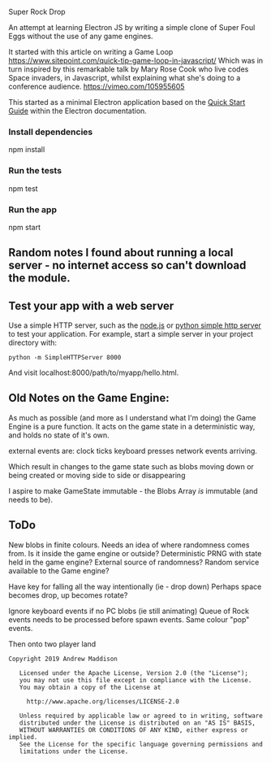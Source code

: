 Super Rock Drop

An attempt at learning Electron JS by writing a simple clone of Super Foul Eggs without the use of any game engines.

It started with this article on writing a Game Loop https://www.sitepoint.com/quick-tip-game-loop-in-javascript/
Which was in turn inspired by this remarkable talk by Mary Rose Cook who live codes Space invaders, in Javascript, whilst explaining what she's doing to a conference audience. https://vimeo.com/105955605

This started as a minimal Electron application based on the [Quick Start Guide](https://electronjs.org/docs/tutorial/quick-start) within the Electron documentation.

### Install dependencies
npm install
### Run the tests
npm test
### Run the app
npm start


## Random notes I found about running a local server - no internet access so can't download the module.
## Test your app with a web server
Use a simple HTTP server, such as the [node.js](https://nodejs.org/en/) or
[python simple http server](https://docs.python.org/2/library/simplehttpserver.html)
to test your application.
For example, start a simple server in your project directory with:
```
python -m SimpleHTTPServer 8000
```
And visit localhost:8000/path/to/myapp/hello.html.



## Old Notes on the Game Engine:

As much as possible (and more as I understand what I'm doing) the Game Engine is a pure function.
It acts on the game state in a deterministic way, and holds no state of it's own.

external events are:
    clock ticks
    keyboard presses
    network events arriving.

Which result in changes to the game state
    such as blobs moving down
    or being created
    or moving side to side
    or disappearing

I aspire to make GameState immutable - the Blobs Array _is_ immutable (and needs to be).

## ToDo
New blobs in finite colours.
    Needs an idea of where randomness comes from.
    Is it inside the game engine or outside?
        Deterministic PRNG with state held in the game engine?
        External source of randomness?
        Random service available to the Game engine?

Have key for falling all the way intentionally (ie - drop down)
Perhaps space becomes drop, up becomes rotate?
    
Ignore keyboard events if no PC blobs (ie still animating)
Queue of Rock events needs to be processed before spawn events.
Same colour "pop" events.

Then onto two player land

```
Copyright 2019 Andrew Maddison

   Licensed under the Apache License, Version 2.0 (the "License");
   you may not use this file except in compliance with the License.
   You may obtain a copy of the License at

     http://www.apache.org/licenses/LICENSE-2.0

   Unless required by applicable law or agreed to in writing, software
   distributed under the License is distributed on an "AS IS" BASIS,
   WITHOUT WARRANTIES OR CONDITIONS OF ANY KIND, either express or implied.
   See the License for the specific language governing permissions and
   limitations under the License.

```